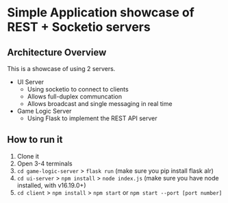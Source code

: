 # Simple Application showcase of REST + Socketio servers

## Architecture Overview
This is a showcase of using 2 servers.
- UI Server
    - Using socketio to connect to clients
    - Allows full-duplex communcation
    - Allows broadcast and single messaging in real time
- Game Logic Server
    - Using Flask to implement the REST API server

## How to run it
1. Clone it
2. Open 3-4 terminals
3. `cd game-logic-server` > `flask run` (make sure you pip install flask alr)
4. `cd ui-server` > `npm install` > `node index.js` (make sure you have node installed, with v16.19.0+)
5. `cd client` > `npm install` > `npm start` or `npm start --port [port number]`